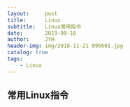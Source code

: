 ```yaml
---
layout:     post
title:      Linux
subtitle:   Linux常用指令
date:       2019-09-16
author:     JYH
header-img: img/2018-11-21 095601.jpg
catalog: true
tags:
    - Linux
---
```


## 常用Linux指令
